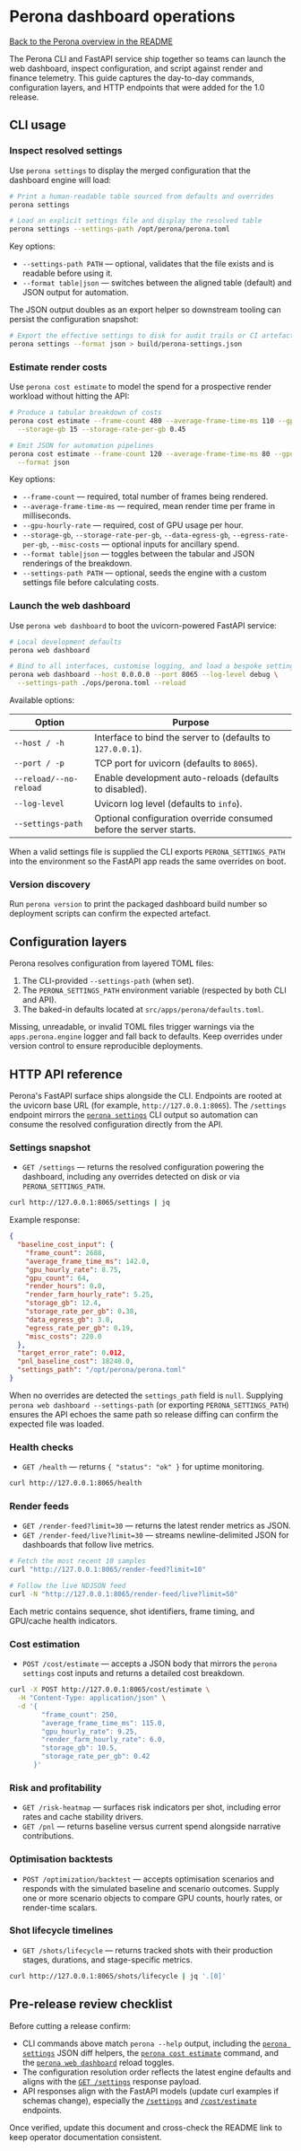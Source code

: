 # Perona dashboard operations

[Back to the Perona overview in the README](../README.md#operating-the-perona-dashboard)

The Perona CLI and FastAPI service ship together so teams can launch the web dashboard, inspect configuration, and script against
render and finance telemetry. This guide captures the day-to-day commands, configuration layers, and HTTP endpoints that were
added for the 1.0 release.

## CLI usage

### Inspect resolved settings

Use `perona settings` to display the merged configuration that the dashboard engine will load:

```bash
# Print a human-readable table sourced from defaults and overrides
perona settings

# Load an explicit settings file and display the resolved table
perona settings --settings-path /opt/perona/perona.toml
```

Key options:

- `--settings-path PATH` &mdash; optional, validates that the file exists and is readable before using it.
- `--format table|json` &mdash; switches between the aligned table (default) and JSON output for automation.

The JSON output doubles as an export helper so downstream tooling can persist the configuration snapshot:

```bash
# Export the effective settings to disk for audit trails or CI artefacts
perona settings --format json > build/perona-settings.json
```

### Estimate render costs

Use `perona cost estimate` to model the spend for a prospective render workload without hitting the API:

```bash
# Produce a tabular breakdown of costs
perona cost estimate --frame-count 480 --average-frame-time-ms 110 --gpu-hourly-rate 9.25 \
  --storage-gb 15 --storage-rate-per-gb 0.45

# Emit JSON for automation pipelines
perona cost estimate --frame-count 120 --average-frame-time-ms 80 --gpu-hourly-rate 7.5 \
  --format json
```

Key options:

- `--frame-count` &mdash; required, total number of frames being rendered.
- `--average-frame-time-ms` &mdash; required, mean render time per frame in milliseconds.
- `--gpu-hourly-rate` &mdash; required, cost of GPU usage per hour.
- `--storage-gb`, `--storage-rate-per-gb`, `--data-egress-gb`, `--egress-rate-per-gb`, `--misc-costs` &mdash; optional inputs for ancillary spend.
- `--format table|json` &mdash; toggles between the tabular and JSON renderings of the breakdown.
- `--settings-path PATH` &mdash; optional, seeds the engine with a custom settings file before calculating costs.

### Launch the web dashboard

Use `perona web dashboard` to boot the uvicorn-powered FastAPI service:

```bash
# Local development defaults
perona web dashboard

# Bind to all interfaces, customise logging, and load a bespoke settings file
perona web dashboard --host 0.0.0.0 --port 8065 --log-level debug \
  --settings-path ./ops/perona.toml --reload
```

Available options:

| Option | Purpose |
| --- | --- |
| `--host / -h` | Interface to bind the server to (defaults to `127.0.0.1`). |
| `--port / -p` | TCP port for uvicorn (defaults to `8065`). |
| `--reload/--no-reload` | Enable development auto-reloads (defaults to disabled). |
| `--log-level` | Uvicorn log level (defaults to `info`). |
| `--settings-path` | Optional configuration override consumed before the server starts. |

When a valid settings file is supplied the CLI exports `PERONA_SETTINGS_PATH` into the environment so the FastAPI app reads the
same overrides on boot.

### Version discovery

Run `perona version` to print the packaged dashboard build number so deployment scripts can confirm the expected artefact.

## Configuration layers

Perona resolves configuration from layered TOML files:

1. The CLI-provided `--settings-path` (when set).
2. The `PERONA_SETTINGS_PATH` environment variable (respected by both CLI and API).
3. The baked-in defaults located at `src/apps/perona/defaults.toml`.

Missing, unreadable, or invalid TOML files trigger warnings via the `apps.perona.engine` logger and fall back to defaults. Keep
overrides under version control to ensure reproducible deployments.

## HTTP API reference

Perona's FastAPI surface ships alongside the CLI. Endpoints are rooted at the uvicorn base URL (for example,
`http://127.0.0.1:8065`). The `/settings` endpoint mirrors the [`perona settings`](#inspect-resolved-settings) CLI output so
automation can consume the resolved configuration directly from the API.

### Settings snapshot

- `GET /settings` &mdash; returns the resolved configuration powering the dashboard, including any overrides detected on disk or
  via `PERONA_SETTINGS_PATH`.

```bash
curl http://127.0.0.1:8065/settings | jq
```

Example response:

```json
{
  "baseline_cost_input": {
    "frame_count": 2688,
    "average_frame_time_ms": 142.0,
    "gpu_hourly_rate": 8.75,
    "gpu_count": 64,
    "render_hours": 0.0,
    "render_farm_hourly_rate": 5.25,
    "storage_gb": 12.4,
    "storage_rate_per_gb": 0.38,
    "data_egress_gb": 3.8,
    "egress_rate_per_gb": 0.19,
    "misc_costs": 220.0
  },
  "target_error_rate": 0.012,
  "pnl_baseline_cost": 18240.0,
  "settings_path": "/opt/perona/perona.toml"
}
```

When no overrides are detected the `settings_path` field is `null`. Supplying `perona web dashboard --settings-path` (or
exporting `PERONA_SETTINGS_PATH`) ensures the API echoes the same path so release diffing can confirm the expected file was
loaded.

### Health checks

- `GET /health` &mdash; returns `{ "status": "ok" }` for uptime monitoring.

```bash
curl http://127.0.0.1:8065/health
```

### Render feeds

- `GET /render-feed?limit=30` &mdash; returns the latest render metrics as JSON.
- `GET /render-feed/live?limit=30` &mdash; streams newline-delimited JSON for dashboards that follow live metrics.

```bash
# Fetch the most recent 10 samples
curl "http://127.0.0.1:8065/render-feed?limit=10"

# Follow the live NDJSON feed
curl -N "http://127.0.0.1:8065/render-feed/live?limit=50"
```

Each metric contains sequence, shot identifiers, frame timing, and GPU/cache health indicators.

### Cost estimation

- `POST /cost/estimate` &mdash; accepts a JSON body that mirrors the `perona settings` cost inputs and returns a detailed cost
  breakdown.

```bash
curl -X POST http://127.0.0.1:8065/cost/estimate \
  -H "Content-Type: application/json" \
  -d '{
        "frame_count": 250,
        "average_frame_time_ms": 115.0,
        "gpu_hourly_rate": 9.25,
        "render_farm_hourly_rate": 6.0,
        "storage_gb": 10.5,
        "storage_rate_per_gb": 0.42
      }'
```

### Risk and profitability

- `GET /risk-heatmap` &mdash; surfaces risk indicators per shot, including error rates and cache stability drivers.
- `GET /pnl` &mdash; returns baseline versus current spend alongside narrative contributions.

### Optimisation backtests

- `POST /optimization/backtest` &mdash; accepts optimisation scenarios and responds with the simulated baseline and scenario outcomes.
  Supply one or more scenario objects to compare GPU counts, hourly rates, or render-time scalars.

### Shot lifecycle timelines

- `GET /shots/lifecycle` &mdash; returns tracked shots with their production stages, durations, and stage-specific metrics.

```bash
curl http://127.0.0.1:8065/shots/lifecycle | jq '.[0]'
```

## Pre-release review checklist

Before cutting a release confirm:

- CLI commands above match `perona --help` output, including the [`perona settings`](#inspect-resolved-settings) JSON diff
  helpers, the [`perona cost estimate`](#estimate-render-costs) command, and the [`perona web dashboard`](#launch-the-web-dashboard)
  reload toggles.
- The configuration resolution order reflects the latest engine defaults and aligns with the [`GET /settings`](#settings-snapshot)
  response payload.
- API responses align with the FastAPI models (update curl examples if schemas change), especially the [`/settings`](#settings-snapshot)
  and [`/cost/estimate`](#cost-estimation) endpoints.

Once verified, update this document and cross-check the README link to keep operator documentation consistent.
